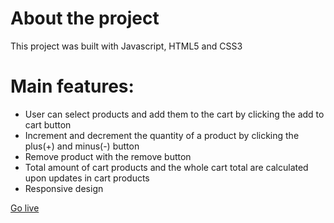 # About the project
This project was built with Javascript, HTML5 and CSS3

# Main features:
* User can select products and add them to the cart by clicking the add to cart button
* Increment and decrement the quantity of a product by clicking the plus(+) and minus(-) button
* Remove product with the remove button
* Total amount of cart products and the whole cart total are calculated upon updates in cart products 
* Responsive design


[Go live](https://stavrosan.github.io/Javascript-add-to-cart/)
